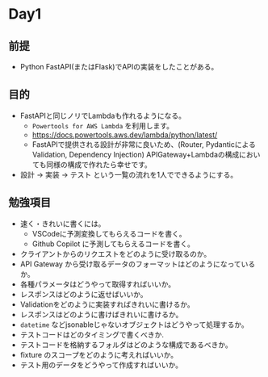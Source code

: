 # Day1

## 前提

- Python FastAPI(またはFlask)でAPIの実装をしたことがある。

## 目的

- FastAPIと同じノリでLambdaも作れるようになる。
  - `Powertools for AWS Lambda` を利用します。
  - https://docs.powertools.aws.dev/lambda/python/latest/
  - FastAPIで提供される設計が非常に良いため、(Router, PydanticによるValidation, Dependency Injection) APIGateway+Lambdaの構成においても同様の構成で作れたら幸せです。
- 設計 → 実装 → テスト という一覧の流れを1人でできるようにする。



## 勉強項目

- 速く・きれいに書くには。
  - VSCodeに予測変換してもらえるコードを書く。
  - Github Copilot に予測してもらえるコードを書く。
- クライアントからのリクエストをどのように受け取るのか。
- API Gateway から受け取るデータのフォーマットはどのようになっているか。
- 各種パラメータはどうやって取得すればいいか。
- レスポンスはどのように返せばいいか。
- Validationをどのように実装すればきれいに書けるか。
- レスポンスはどのように書けばきれいに書けるか。
- `datetime` などjsonableじゃないオブジェクトはどうやって処理するか。
- テストコードはどのタイミングで書くべきか.
- テストコードを格納するフォルダはどのような構成であるべきか。
- fixture のスコープをどのように考えればいいか。
- テスト用のデータをどうやって作成すればいいか。
